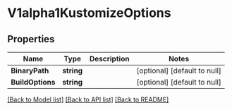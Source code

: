 # V1alpha1KustomizeOptions

## Properties
Name | Type | Description | Notes
------------ | ------------- | ------------- | -------------
**BinaryPath** | **string** |  | [optional] [default to null]
**BuildOptions** | **string** |  | [optional] [default to null]

[[Back to Model list]](../README.md#documentation-for-models) [[Back to API list]](../README.md#documentation-for-api-endpoints) [[Back to README]](../README.md)


